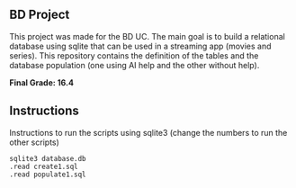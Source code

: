 ## BD Project

This project was made for the BD UC. The main goal is to build a relational database using sqlite that can be used in a streaming app (movies and series). This repository contains the definition of the tables and the database population
(one using AI help and the other without help).


**Final Grade: 16.4**

## Instructions

Instructions to run the scripts using sqlite3 (change the numbers to run the other scripts)

```
sqlite3 database.db
.read create1.sql
.read populate1.sql
```
